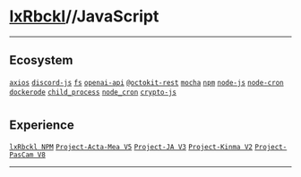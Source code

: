 # [lxRbckl](https://github.com/lxRbckl/lxRbckl/tree/main)//JavaScript

---
## Ecosystem
[`axios`](https://github.com/lxRbckl/lxRbckl/tree/main/JavaScript/axios/README.md) [`discord-js`](https://github.com/lxRbckl/lxRbckl/tree/main/JavaScript/discord-js/README.md) [`fs`](https://github.com/lxRbckl/lxRbckl/tree/main/JavaScript/fs/README.md) [`openai-api`](https://github.com/lxRbckl/lxRbckl/tree/main/JavaScript/openai-api/README.md) [`@octokit-rest`](https://github.com/lxRbckl/lxRbckl/tree/main/JavaScript/@octokit-rest/README.md) [`mocha`](https://github.com/lxRbckl/lxRbckl/tree/main/JavaScript/mocha/README.md) [`npm`](https://github.com/lxRbckl/lxRbckl/tree/main/JavaScript/npm/README.md) [`node-js`](https://github.com/lxRbckl/lxRbckl/tree/main/JavaScript/node-js/README.md) [`node-cron`](https://github.com/lxRbckl/lxRbckl/tree/main/JavaScript/node-cron/README.md) [`dockerode`](https://github.com/lxRbckl/lxRbckl/tree/main/JavaScript/dockerode/README.md) [`child_process`](https://github.com/lxRbckl/lxRbckl/tree/main/JavaScript/child_process/README.md) [`node_cron`](https://github.com/lxRbckl/lxRbckl/tree/main/JavaScript/node_cron/README.md) [`crypto-js`](https://github.com/lxRbckl/lxRbckl/tree/main/JavaScript/crypto-js/README.md)

# 

## Experience
[`lxRbckl NPM`](https://github.com/lxRbckl/lxRbckl/blob/NPM/README.md) [`Project-Acta-Mea V5`](https://github.com/lxRbckl/Project-Acta-Mea/blob/V5/README.md) [`Project-JA V3`](https://github.com/lxRbckl/Project-JA/blob/V3/README.md) [`Project-Kinma V2`](https://github.com/lxRbckl/Project-Kinma/blob/V2/README.md) [`Project-PasCam V8`](https://github.com/lxRbckl/Project-PasCam/blob/V8/README.md)

---
